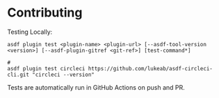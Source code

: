 # Contributing

Testing Locally:

```shell
asdf plugin test <plugin-name> <plugin-url> [--asdf-tool-version <version>] [--asdf-plugin-gitref <git-ref>] [test-command*]

#
asdf plugin test circleci https://github.com/lukeab/asdf-circleci-cli.git "circleci --version"
```

Tests are automatically run in GitHub Actions on push and PR.
